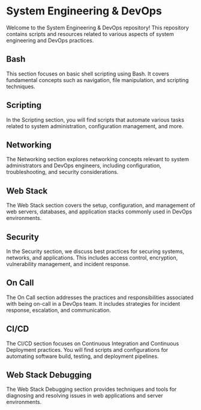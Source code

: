 
# System Engineering & DevOps

Welcome to the System Engineering & DevOps repository! This repository contains scripts and resources related to various aspects of system engineering and DevOps practices.

## Bash

This section focuses on basic shell scripting using Bash. It covers fundamental concepts such as navigation, file manipulation, and scripting techniques.

## Scripting

In the Scripting section, you will find scripts that automate various tasks related to system administration, configuration management, and more.

## Networking

The Networking section explores networking concepts relevant to system administrators and DevOps engineers, including configuration, troubleshooting, and security considerations.

## Web Stack

The Web Stack section covers the setup, configuration, and management of web servers, databases, and application stacks commonly used in DevOps environments.

## Security

In the Security section, we discuss best practices for securing systems, networks, and applications. This includes access control, encryption, vulnerability management, and incident response.

## On Call

The On Call section addresses the practices and responsibilities associated with being on-call in a DevOps team. It includes strategies for incident response, escalation, and communication.

## CI/CD

The CI/CD section focuses on Continuous Integration and Continuous Deployment practices. You will find scripts and configurations for automating software build, testing, and deployment pipelines.

## Web Stack Debugging

The Web Stack Debugging section provides techniques and tools for diagnosing and resolving issues in web applications and server environments.


